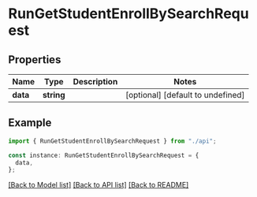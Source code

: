 # RunGetStudentEnrollBySearchRequest

## Properties

| Name     | Type       | Description | Notes                             |
| -------- | ---------- | ----------- | --------------------------------- |
| **data** | **string** |             | [optional] [default to undefined] |

## Example

```typescript
import { RunGetStudentEnrollBySearchRequest } from "./api";

const instance: RunGetStudentEnrollBySearchRequest = {
  data,
};
```

[[Back to Model list]](../README.md#documentation-for-models) [[Back to API list]](../README.md#documentation-for-api-endpoints) [[Back to README]](../README.md)
